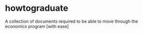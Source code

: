 # howtograduate
A collection of documents required to be able to move through the economics program [with ease]
